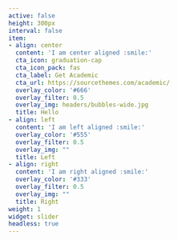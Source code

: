 ```yaml
---
active: false
height: 300px
interval: false
item:
- align: center
  content: 'I am center aligned :smile:'
  cta_icon: graduation-cap
  cta_icon_pack: fas
  cta_label: Get Academic
  cta_url: https://sourcethemes.com/academic/
  overlay_color: '#666'
  overlay_filter: 0.5
  overlay_img: headers/bubbles-wide.jpg
  title: Hello
- align: left
  content: 'I am left aligned :smile:'
  overlay_color: '#555'
  overlay_filter: 0.5
  overlay_img: ""
  title: Left
- align: right
  content: 'I am right aligned :smile:'
  overlay_color: '#333'
  overlay_filter: 0.5
  overlay_img: ""
  title: Right
weight: 1
widget: slider
headless: true
---
```

